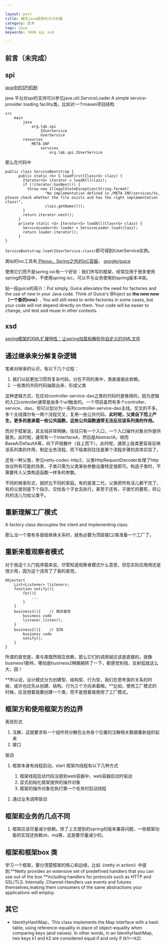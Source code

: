 ```yaml
---

layout: post
title: 编写java框架的几大利器
category: 技术
tags: Java
keywords: JAVA spi xsd

---
```


## 前言（未完成）

## spi

[java中的SPI机制](http://www.cnblogs.com/javaee6/p/3714719.html)

java 平台对spi的支持可以参见java.util.ServiceLoader.A simple service-provider loading facility类。比如对一个maven项目结构


	src
		main
			java
				org.lqk.spi
					IUserService
					UserService
			resources
				META-INF
					services
						org.lqk.spi.IUserService
						

那么在代码中

	public class ServiceBootstrap {
		  public static <S> S loadFirst(Class<S> clazz) {
		    Iterator<S> iterator = loadAll(clazz);
		    if (!iterator.hasNext()) {
		      throw new IllegalStateException(String.format(
		              "No implementation defined in /META-INF/services/%s, please check whether the file exists and has the right implementation class!",
		              clazz.getName()));
		    }
		    return iterator.next();
		  }
		  private static <S> Iterator<S> loadAll(Class<S> clazz) {
		    ServiceLoader<S> loader = ServiceLoader.load(clazz);
		    return loader.iterator();
		  }
	}


`ServiceBootstrap.load(IUserService.class)`即可得到IUserService实例。


类似的ioc工具有[ Plexus，Spring之外的IoC容器](http://blog.csdn.net/huxin1/article/details/6020814)， [google/guice](https://github.com/google/guice)

使用它们而不是spring ioc有一个好处：我们所写的框架，经常应用于很多使用spring的项目中，不使用spring ioc，可以不与业务使用的spring版本冲突。

贴一段guice的简介：Put simply, Guice alleviates the need for factories and the use of new in your Java code. Think of Guice's @Inject as **the new new（一个新的new）.** You will still need to write factories in some cases, but your code will not depend directly on them. Your code will be easier to change, unit test and reuse in other contexts.

## xsd

[ spring框架的XML扩展特性：让spring加载和解析你自定义的XML文件](http://blog.csdn.net/aitangyong/article/details/23592789)


## 通过继承来分解复杂逻辑

笔者对继承的认识，有以下几个过程：

1. 我们以前更加习惯将复杂代码，分在不同的类中，类直接彼此依赖。
2. 一些类的共同代码抽取出来，形成父类

这种逻辑方式，在应对controller-service-dao之类的代码时是够用的，因为逻辑的入口controller通常是由多个url触发的。一个项目虽然有多个controller、service、dao，但可以划分为一系列controller-service-dao主线，交叉的不多。多个主线偶尔有一两个流程交叉，复用一些公共代码。**此时呢，父类自下而上产生，更多的是承载一些公共函数，这些公共函数通常无法反应该系列类的作用。**

而对于框架说，其主线非常明确，往往只有一个入口，一个入口操作对象对外提供服务。此时呢，通常有一个InterfaceA，然后是AbstractA，继而BaseA/DefaultA等，向下开枝散叶（自上而下）。此时呢，通常上级类更容易反映该系列类的作用，制定业务流程，而下级类则往往是某个流程步骤的具体实现了。

还有一种父类，参见netty-codec-http2，父类HttpRequestDecoder处理了http协议所有可能的场景，子类只需为父类某些参数设置特定值即可。构造子类时，不需要传入父类构造函数一样多的参数。

不同的继承形式，就好比不同的家庭。有的是富二代，父类把所有活儿都干完了。有的父类则是下个指示，交给各个子女去执行。甚至于还有，子类忙的要死，将公共的活儿匀给父类干。

## 重新理解工厂模式

A factory class decouples the client and implementing class.

那么当一个类有多层级继承关系时，就有必要为顶层接口/类准备一个工厂了。

## 重新来看观察者模式

对于我这个入门程序猿来说，尽管知道观察者模式什么意思，但在实际应用用还是很少用，因为这个违背了了我的直觉。


	Objector{
		List<Listener> listeners;
		function notify(){
			for(){
				...
			}
		}
		business1(){	// 我的直觉
			business code
			listener.listen();
		}
		business2(){	// 实际
			business code
			notify();
		}
	}
	
所谓的直觉是，类与类既然相互依赖，那么它们的调用就应该是直接的，就像business1那样，哪怕是business2稍微婉转了一下，都感觉别扭，反射弧就这么大，囧！

**所以说，设计模式分为创建型、结构型、行为型，我们在思考类的关系的时候，或许也应先从创建、结构、行为三个方向来着眼。**比如，使用工厂模式的时候，应该想着我要创建一个类，而不是想着我使用了工厂模式。

## 框架方和使用框架方的边界

表现形式

1. 注解，这就要求有一个组件将分散在业务各个位置的注解相关数据重新组织起来
2. 接口

驱动

1. 框架本身有线程启动，start 框架内线程有以下几种方式

	1. 框架线程启动代码注册到web容器中，web容器启动时驱动
	2. 显式初始化框架提供的操作对象
	3. 框架的操作对象在执行第一个任务时启动线程
2. 通过业务调用驱动


## 框架和业务的几点不同

1. 框架应该尽量减少依赖。除了上文提到的spring的版本兼容问题，一些框架功能的实现还依赖zk、mq等，这是要尽量减少的。

## 框架和框架box 类

学习一个框架，要分清楚框架的核心和边缘，比如《netty in action》中提到:**Netty provides an extensive set of predefined handlers that you can use out of the box.**including handlers for protocols such as HTTP and SSL/TLS. Internally ,Channel-Handlers use events and futures themselves,making them consumers of the same abstractions your applications will employ.



## 其它

* IdentityHashMap，This class implements the Map interface with a hash table, using reference-equality in place of object-equality when comparing keys (and values).  In other words, in an IdentityHashMap, two keys k1 and k2 are considered equal if and only if
 (k1==k2)
